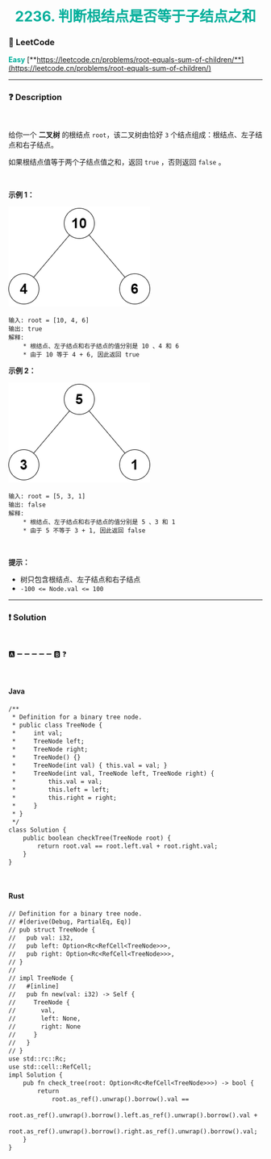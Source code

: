 <h1 style="text-align: center;"> <span style="color: #00AF9B;">2236. 判断根结点是否等于子结点之和</span> </h1>

### 🚀 LeetCode

<base target="_blank">

<span style="color: #00AF9B;">**Easy**</span> [**https://leetcode.cn/problems/root-equals-sum-of-children/**](https://leetcode.cn/problems/root-equals-sum-of-children/)

---

### ❓ Description

<br/>

给你一个 **二叉树** 的根结点 `root`，该二叉树由恰好 `3` 个结点组成：根结点、左子结点和右子结点。

如果根结点值等于两个子结点值之和，返回 `true` ，否则返回 `false` 。

<br/>

**示例 1：**

<img src="../../public/2236/root-equals-sum-of-children-1.png" alt="root-equals-sum-of-children-1.png"/>

```
输入: root = [10, 4, 6]
输出: true
解释: 
    * 根结点、左子结点和右子结点的值分别是 10 、4 和 6
    * 由于 10 等于 4 + 6, 因此返回 true
```

**示例 2：**

<img src="../../public/2236/root-equals-sum-of-children-2.png" alt="root-equals-sum-of-children-2.png"/>

```
输入: root = [5, 3, 1]
输出: false
解释: 
    * 根结点、左子结点和右子结点的值分别是 5 、3 和 1
    * 由于 5 不等于 3 + 1, 因此返回 false
```

<br/>

**提示：**

* 树只包含根结点、左子结点和右子结点
* `-100 <= Node.val <= 100`

---

### ❗ Solution

<br/>

🅰 ➖ ➖ ➖ ➖ ➖ 🅱 ❓

<br/>

#### Java

```
/**
 * Definition for a binary tree node.
 * public class TreeNode {
 *     int val;
 *     TreeNode left;
 *     TreeNode right;
 *     TreeNode() {}
 *     TreeNode(int val) { this.val = val; }
 *     TreeNode(int val, TreeNode left, TreeNode right) {
 *         this.val = val;
 *         this.left = left;
 *         this.right = right;
 *     }
 * }
 */
class Solution {
    public boolean checkTree(TreeNode root) {
        return root.val == root.left.val + root.right.val;
    }
}
```

<br/>

#### Rust

```
// Definition for a binary tree node.
// #[derive(Debug, PartialEq, Eq)]
// pub struct TreeNode {
//   pub val: i32,
//   pub left: Option<Rc<RefCell<TreeNode>>>,
//   pub right: Option<Rc<RefCell<TreeNode>>>,
// }
//
// impl TreeNode {
//   #[inline]
//   pub fn new(val: i32) -> Self {
//     TreeNode {
//       val,
//       left: None,
//       right: None
//     }
//   }
// }
use std::rc::Rc;
use std::cell::RefCell;
impl Solution {
    pub fn check_tree(root: Option<Rc<RefCell<TreeNode>>>) -> bool {
        return 
            root.as_ref().unwrap().borrow().val == 
            root.as_ref().unwrap().borrow().left.as_ref().unwrap().borrow().val + 
            root.as_ref().unwrap().borrow().right.as_ref().unwrap().borrow().val;
    }
}
```
